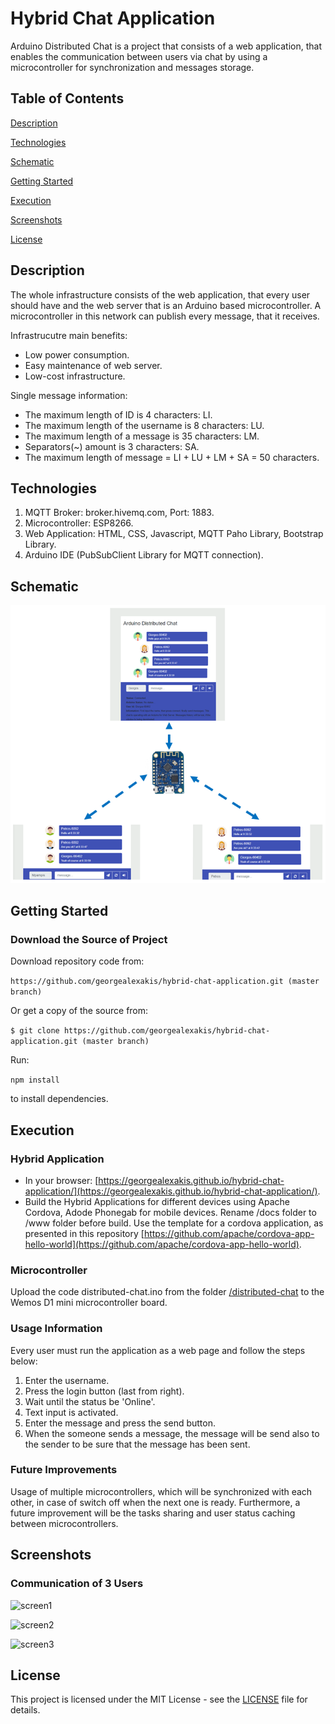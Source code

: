 # Hybrid Chat Application

Arduino Distributed Chat is a project that consists of a web application, that enables the communication between users via chat by using a microcontroller for synchronization and messages storage.

## Table of Contents

[Description](#description)

[Technologies](#technologies)

[Schematic](#schematic)

[Getting Started](#getting-started)

[Execution](#execution)

[Screenshots](#screenshots)

[License](#license)

## Description

The whole infrastructure consists of the web application, that every user should have and the web server that is an Arduino based microcontroller. A microcontroller in this network can publish every message, that it receives.

Infrastrucutre main benefits:

* Low power consumption.
* Easy maintenance of web server.
* Low-cost infrastructure.

Single message information:

* The maximum length of ID is 4 characters: LI.
* The maximum length of the username is 8 characters: LU.
* The maximum length of a message is 35 characters: LM.
* Separators(~) amount is 3 characters: SA.
* The maximum length of message = LI + LU + LM + SA = 50 characters.

## Technologies

1.	MQTT Broker: broker.hivemq.com, Port: 1883.
2.	Microcontroller: ESP8266.
3.	Web Application: HTML, CSS, Javascript, MQTT Paho Library, Bootstrap Library.
4.	Arduino IDE (PubSubClient Library for MQTT connection).

## Schematic

![schematic](screenshots/schematic.png)

## Getting Started

### Download the Source of Project

Download repository code from:

``` https://github.com/georgealexakis/hybrid-chat-application.git (master branch) ```

Or get a copy of the source from:

``` $ git clone https://github.com/georgealexakis/hybrid-chat-application.git (master branch) ```

Run:

``` npm install ```

to install dependencies.

## Execution

### Hybrid Application

* In your browser: [https://georgealexakis.github.io/hybrid-chat-application/](https://georgealexakis.github.io/hybrid-chat-application/).
* Build the Hybrid Applications for different devices using Apache Cordova, Adode Phonegab for mobile devices. Rename /docs folder to /www folder before build. Use the template for a cordova application, as presented in this repository 
[https://github.com/apache/cordova-app-hello-world](https://github.com/apache/cordova-app-hello-world).

### Microcontroller 

Upload the code distributed-chat.ino from the folder [/distributed-chat](https://github.com/georgealexakis/hybrid-chat-application/tree/master/distributed-chat) to the Wemos D1 mini microcontroller board.

### Usage Information

Every user must run the application as a web page and follow the steps below:

1. Enter the username.
2. Press the login button (last from right).
3. Wait until the status be 'Online'.
4. Text input is activated.
5. Enter the message and press the send button.
6. When the someone sends a message, the message will be send also to the sender to be sure that the message has been sent.

### Future Improvements

Usage of multiple microcontrollers, which will be synchronized with each other, in case of switch off when the next one is ready. Furthermore, a future improvement will be the tasks sharing and user status caching between microcontrollers.

## Screenshots

### Communication of 3 Users

![screen1](screenshots/screen1.png)

![screen2](screenshots/screen2.png)

![screen3](screenshots/screen3.png)

## License

This project is licensed under the MIT License - see the [LICENSE](LICENSE) file for details.